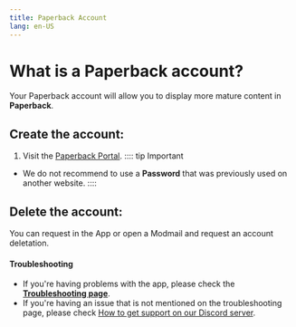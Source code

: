 ```yaml
---
title: Paperback Account
lang: en-US
---
```


# What is a Paperback account?
Your Paperback account will allow you to display more mature content in **Paperback**. 

## Create the account:
1. Visit the [Paperback Portal](https://portal.paperback.moe/welcome).
:::: tip Important
 * We do not recommend to use a **Password** that was previously used on another website. 
::::

## Delete the account:
You can request in the App or open a Modmail and request an account deletation.



#### Troubleshooting
 * If you're having problems with the app, please check the **[Troubleshooting page](/help/faq#troubleshooting)**. 
 * If you're having an issue that is not mentioned on the troubleshooting page, please check [How to get support on our Discord server](/help/guides/discord-support).
